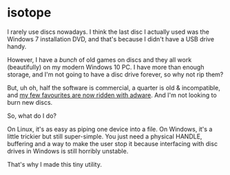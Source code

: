 # isotope
I rarely use discs nowadays. I think the last disc I actually used was the Windows 7 installation DVD, and that's because I didn't have a USB drive handy.

However, I have a *bunch* of old games on discs and they all work (beautifully) on my modern Windows 10 PC. I have more than enough storage, and I'm not going to have a disc drive forever, so why not rip them?

But, uh oh, half the software is commercial, a quarter is old & incompatible, and [my few favourites are now ridden with adware](https://superuser.com/questions/20780/imgburn-and-adware-where-is-a-safe-place-to-download-it). And I'm not looking to burn new discs.

So, what do I do?

On Linux, it's as easy as piping one device into a file. On Windows, it's a little trickier but still super-simple. You just need a physical HANDLE, buffering and a way to make the user stop it because interfacing with disc drives in Windows is still horribly unstable.

That's why I made this tiny utility.
